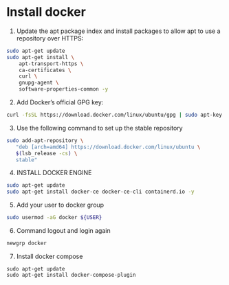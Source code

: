 # Install docker

1. Update the apt package index and install packages to allow apt to use a repository over HTTPS:
```bash
sudo apt-get update
sudo apt-get install \
    apt-transport-https \
    ca-certificates \
    curl \
    gnupg-agent \
    software-properties-common -y
```

2. Add Docker’s official GPG key:
```bash
curl -fsSL https://download.docker.com/linux/ubuntu/gpg | sudo apt-key add -
```

3. Use the following command to set up the stable repository
```bash
sudo add-apt-repository \
   "deb [arch=amd64] https://download.docker.com/linux/ubuntu \
   $(lsb_release -cs) \
   stable"
```

4. INSTALL DOCKER ENGINE
```bash
sudo apt-get update
sudo apt-get install docker-ce docker-ce-cli containerd.io -y
```

5. Add your user to docker group
```bash
sudo usermod -aG docker ${USER}
```

6. Command logout and login again
```bash
newgrp docker
```
7. Install docker compose
```
sudo apt-get update
sudo apt-get install docker-compose-plugin
```
